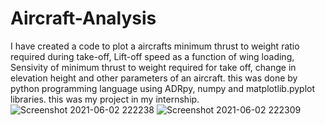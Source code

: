 # Aircraft-Analysis
I have created a code to plot a aircrafts minimum thrust to weight ratio required during take-off, Lift-off speed as a function of wing loading, Sensivity of minimum thrust to weight required for take off, change in elevation height and other parameters of an aircraft. this was done by python programming language using ADRpy, numpy and matplotlib.pyplot libraries. this was my project in my internship.
![Screenshot 2021-06-02 222238](https://user-images.githubusercontent.com/78596289/120520266-3776cf80-c3f1-11eb-9d48-30212b86be21.png)
![Screenshot 2021-06-02 222309](https://user-images.githubusercontent.com/78596289/120520277-3a71c000-c3f1-11eb-99fa-d9870e117a83.png)
